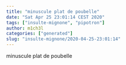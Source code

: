 ```yaml
---
title: "minuscule plat de poubelle"
date: "Sat Apr 25 23:01:14 CEST 2020"
tags: ["insulte-mignone", "pipotron"]
author: m1ch3l
categories: ["generated"]
slug: "insulte-mignone/2020-04-25-23:01:14"
---
```


minuscule plat de poubelle
